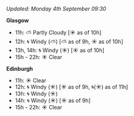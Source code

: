 *Updated: Monday 4th September 09:30*

**Glasgow**

* 11h: :partly_sunny: Partly Cloudy [:sunny: as of 10h]
* 12h: :cyclone: Windy (:partly_sunny:) [:partly_sunny: as of 9h, :sunny: as of 10h]
* 13h, 14h: :cyclone: Windy (:sunny:) [:sunny: as of 10h]
* 15h - 22h: :sunny: Clear

**Edinburgh**

* 11h: :sunny: Clear
* 12h: :cyclone: Windy (:sunny:) [:sunny: as of 9h, :cyclone:(:sunny:) as of 11h]
* 13h: :cyclone: Windy (:sunny:)
* 14h: :cyclone: Windy (:sunny:) [:sunny: as of 9h]
* 15h - 22h: :sunny: Clear
